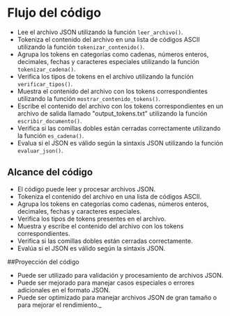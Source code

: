 # Flujo del código

* Lee el archivo JSON utilizando la función `leer_archivo()`.
* Tokeniza el contenido del archivo en una lista de códigos ASCII utilizando la función `tokenizar_contenido()`.
* Agrupa los tokens en categorías como cadenas, números enteros, decimales, fechas y caracteres especiales utilizando la función `tokenizar_cadena()`.
* Verifica los tipos de tokens en el archivo utilizando la función `verificar_tipos()`.
* Muestra el contenido del archivo con los tokens correspondientes utilizando la función `mostrar_contenido_tokens()`.
* Escribe el contenido del archivo con los tokens correspondientes en un archivo de salida llamado "output_tokens.txt" utilizando la función `escribir_documento()`.
* Verifica si las comillas dobles están cerradas correctamente utilizando la función `es_cadena()`.
* Evalua si el JSON es válido según la sintaxis JSON utilizando la función `evaluar_json()`.



## Alcance del código 

* El código puede leer y procesar archivos JSON.
* Tokeniza el contenido del archivo en una lista de códigos ASCII.
* Agrupa los tokens en categorías como cadenas, números enteros, decimales, fechas y caracteres especiales.
* Verifica los tipos de tokens presentes en el archivo.
* Muestra y escribe el contenido del archivo con los tokens correspondientes.
* Verifica si las comillas dobles están cerradas correctamente.
* Evalúa si el JSON es válido según la sintaxis JSON.


##Proyección del código


* Puede ser utilizado para validación y procesamiento de archivos JSON.
* Puede ser mejorado para manejar casos especiales o errores adicionales en el formato JSON.
* Puede ser optimizado para manejar archivos JSON de gran tamaño o para mejorar el rendimiento._

